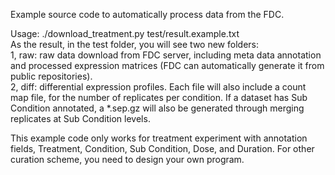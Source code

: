 Example source code to automatically process data from the FDC.  

Usage: ./download_treatment.py test/result.example.txt  
As the result, in the test folder, you will see two new folders:  
1, raw: raw data download from FDC server, including meta data annotation and processed expression matrices (FDC can automatically generate it from public repositories).  
2, diff: differential expression profiles. Each file will also include a count map file, for the number of replicates per condition. If a dataset has Sub Condition annotated, a *.sep.gz will also be generated through merging replicates at Sub Condition levels.  

This example code only works for treatment experiment with annotation fields, Treatment, Condition, Sub Condition, Dose, and Duration. For other curation scheme, you need to design your own program.
